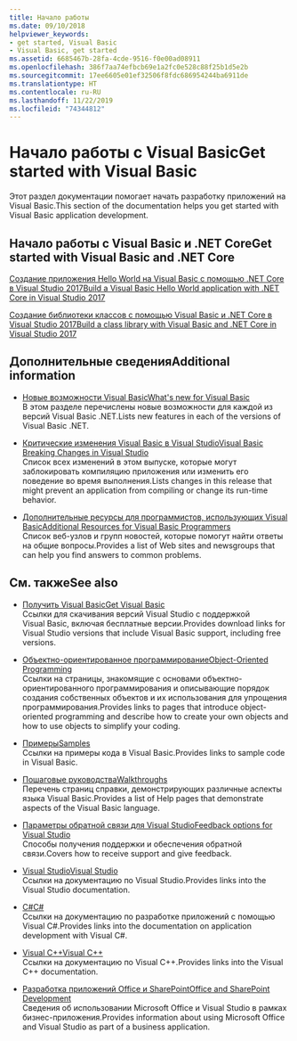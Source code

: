 ```yaml
---
title: Начало работы
ms.date: 09/10/2018
helpviewer_keywords:
- get started, Visual Basic
- Visual Basic, get started
ms.assetid: 6685467b-28fa-4cde-9516-f0e00ad08911
ms.openlocfilehash: 386f7aa74efbcb69e1a2fc0e528c88f25b1d5e2b
ms.sourcegitcommit: 17ee6605e01ef32506f8fdc686954244ba6911de
ms.translationtype: HT
ms.contentlocale: ru-RU
ms.lasthandoff: 11/22/2019
ms.locfileid: "74344812"
---
```

# <a name="get-started-with-visual-basic"></a><span data-ttu-id="2b586-102">Начало работы с Visual Basic</span><span class="sxs-lookup"><span data-stu-id="2b586-102">Get started with Visual Basic</span></span>

<span data-ttu-id="2b586-103">Этот раздел документации помогает начать разработку приложений на Visual Basic.</span><span class="sxs-lookup"><span data-stu-id="2b586-103">This section of the documentation helps you get started with Visual Basic application development.</span></span>

## <a name="get-started-with-visual-basic-and-net-core"></a><span data-ttu-id="2b586-104">Начало работы с Visual Basic и .NET Core</span><span class="sxs-lookup"><span data-stu-id="2b586-104">Get started with Visual Basic and .NET Core</span></span>

[<span data-ttu-id="2b586-105">Создание приложения Hello World на Visual Basic с помощью .NET Core в Visual Studio 2017</span><span class="sxs-lookup"><span data-stu-id="2b586-105">Build a Visual Basic Hello World application with .NET Core in Visual Studio 2017</span></span>](../../core/tutorials/vb-with-visual-studio.md)

[<span data-ttu-id="2b586-106">Создание библиотеки классов с помощью Visual Basic и .NET Core в Visual Studio 2017</span><span class="sxs-lookup"><span data-stu-id="2b586-106">Build a class library with Visual Basic and .NET Core in Visual Studio 2017</span></span>](../../core/tutorials/vb-library-with-visual-studio.md)

## <a name="additional-information"></a><span data-ttu-id="2b586-107">Дополнительные сведения</span><span class="sxs-lookup"><span data-stu-id="2b586-107">Additional information</span></span>

- <span data-ttu-id="2b586-108">[Новые возможности Visual Basic](whats-new.md)</span><span class="sxs-lookup"><span data-stu-id="2b586-108">[What's new for Visual Basic](whats-new.md)</span></span>\
<span data-ttu-id="2b586-109">В этом разделе перечислены новые возможности для каждой из версий Visual Basic .NET.</span><span class="sxs-lookup"><span data-stu-id="2b586-109">Lists new features in each of the versions of Visual Basic .NET.</span></span>

- <span data-ttu-id="2b586-110">[Критические изменения Visual Basic в Visual Studio](breaking-changes-in-visual-studio.md)</span><span class="sxs-lookup"><span data-stu-id="2b586-110">[Visual Basic Breaking Changes in Visual Studio](breaking-changes-in-visual-studio.md)</span></span>\
<span data-ttu-id="2b586-111">Список всех изменений в этом выпуске, которые могут заблокировать компиляцию приложения или изменить его поведение во время выполнения.</span><span class="sxs-lookup"><span data-stu-id="2b586-111">Lists changes in this release that might prevent an application from compiling or change its run-time behavior.</span></span>

- <span data-ttu-id="2b586-112">[Дополнительные ресурсы для программистов, использующих Visual Basic](additional-resources.md)</span><span class="sxs-lookup"><span data-stu-id="2b586-112">[Additional Resources for Visual Basic Programmers](additional-resources.md)</span></span>\
<span data-ttu-id="2b586-113">Список веб-узлов и групп новостей, которые помогут найти ответы на общие вопросы.</span><span class="sxs-lookup"><span data-stu-id="2b586-113">Provides a list of Web sites and newsgroups that can help you find answers to common problems.</span></span>

## <a name="see-also"></a><span data-ttu-id="2b586-114">См. также</span><span class="sxs-lookup"><span data-stu-id="2b586-114">See also</span></span>

- [<span data-ttu-id="2b586-115">Получить Visual Basic</span><span class="sxs-lookup"><span data-stu-id="2b586-115">Get Visual Basic</span></span>](https://visualstudio.microsoft.com/downloads/?utm_medium=microsoft&utm_source=docs.microsoft.com&utm_campaign=inline+link&utm_content=download+vs2019)  
<span data-ttu-id="2b586-116">Ссылки для скачивания версий Visual Studio с поддержкой Visual Basic, включая бесплатные версии.</span><span class="sxs-lookup"><span data-stu-id="2b586-116">Provides download links for Visual Studio versions that include Visual Basic support, including free versions.</span></span>

- <span data-ttu-id="2b586-117">[Объектно-ориентированное программирование](../programming-guide/concepts/object-oriented-programming.md)</span><span class="sxs-lookup"><span data-stu-id="2b586-117">[Object-Oriented Programming](../programming-guide/concepts/object-oriented-programming.md)</span></span>\
<span data-ttu-id="2b586-118">Ссылки на страницы, знакомящие с основами объектно-ориентированного программирования и описывающие порядок создания собственных объектов и их использования для упрощения программирования.</span><span class="sxs-lookup"><span data-stu-id="2b586-118">Provides links to pages that introduce object-oriented programming and describe how to create your own objects and how to use objects to simplify your coding.</span></span>

- <span data-ttu-id="2b586-119">[Примеры](https://github.com/dotnet/samples/tree/master/snippets/visualbasic)</span><span class="sxs-lookup"><span data-stu-id="2b586-119">[Samples](https://github.com/dotnet/samples/tree/master/snippets/visualbasic)</span></span>\
<span data-ttu-id="2b586-120">Ссылки на примеры кода в Visual Basic.</span><span class="sxs-lookup"><span data-stu-id="2b586-120">Provides links to sample code in Visual Basic.</span></span>

- <span data-ttu-id="2b586-121">[Пошаговые руководства](../../visual-basic/walkthroughs.md)</span><span class="sxs-lookup"><span data-stu-id="2b586-121">[Walkthroughs](../../visual-basic/walkthroughs.md)</span></span>\
<span data-ttu-id="2b586-122">Перечень страниц справки, демонстрирующих различные аспекты языка Visual Basic.</span><span class="sxs-lookup"><span data-stu-id="2b586-122">Provides a list of Help pages that demonstrate aspects of the Visual Basic language.</span></span>

- <span data-ttu-id="2b586-123">[Параметры обратной связи для Visual Studio](/visualstudio/ide/feedback-options)</span><span class="sxs-lookup"><span data-stu-id="2b586-123">[Feedback options for Visual Studio](/visualstudio/ide/feedback-options)</span></span>\
<span data-ttu-id="2b586-124">Способы получения поддержки и обеспечения обратной связи.</span><span class="sxs-lookup"><span data-stu-id="2b586-124">Covers how to receive support and give feedback.</span></span>

- <span data-ttu-id="2b586-125">[Visual Studio](/visualstudio/)</span><span class="sxs-lookup"><span data-stu-id="2b586-125">[Visual Studio](/visualstudio/)</span></span>\
<span data-ttu-id="2b586-126">Ссылки на документацию по Visual Studio.</span><span class="sxs-lookup"><span data-stu-id="2b586-126">Provides links into the Visual Studio documentation.</span></span>

- <span data-ttu-id="2b586-127">[C#](../../csharp/index.yml)</span><span class="sxs-lookup"><span data-stu-id="2b586-127">[C#](../../csharp/index.yml)</span></span>\
<span data-ttu-id="2b586-128">Ссылки на документацию по разработке приложений с помощью Visual C#.</span><span class="sxs-lookup"><span data-stu-id="2b586-128">Provides links into the documentation on application development with Visual C#.</span></span>

- <span data-ttu-id="2b586-129">[Visual C++](/cpp/)</span><span class="sxs-lookup"><span data-stu-id="2b586-129">[Visual C++](/cpp/)</span></span>\
<span data-ttu-id="2b586-130">Ссылки на документацию по Visual C++.</span><span class="sxs-lookup"><span data-stu-id="2b586-130">Provides links into the Visual C++ documentation.</span></span>

- <span data-ttu-id="2b586-131">[Разработка приложений Office и SharePoint](/visualstudio/vsto/office-and-sharepoint-development-in-visual-studio)</span><span class="sxs-lookup"><span data-stu-id="2b586-131">[Office and SharePoint Development](/visualstudio/vsto/office-and-sharepoint-development-in-visual-studio)</span></span>\
<span data-ttu-id="2b586-132">Сведения об использовании Microsoft Office и Visual Studio в рамках бизнес-приложения.</span><span class="sxs-lookup"><span data-stu-id="2b586-132">Provides information about using Microsoft Office and Visual Studio as part of a business application.</span></span>
